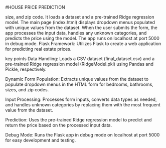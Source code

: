 #HOUSE PRICE PREDICTION

size, and zip code. It loads a dataset and a pre-trained Ridge regression model. The main page (index.html) displays dropdown menus populated with unique values from the dataset. When the user submits the form, the app processes the input data, handles any unknown categories, and predicts the price using the model. The app runs on localhost at port 5000 in debug mode.
Flask Framework: Utilizes Flask to create a web application for predicting real estate prices.

key points
Data Handling: Loads a CSV dataset (final_dataset.csv) and a pre-trained Ridge regression model (RidgeModel.pkl) using Pandas and Pickle, respectively.

Dynamic Form Population: Extracts unique values from the dataset to populate dropdown menus in the HTML form for bedrooms, bathrooms, sizes, and zip codes.

Input Processing: Processes form inputs, converts data types as needed, and handles unknown categories by replacing them with the most frequent value from the dataset.

Prediction: Uses the pre-trained Ridge regression model to predict and return the price based on the processed input data.

Debug Mode: Runs the Flask app in debug mode on localhost at port 5000 for easy development and testing.
